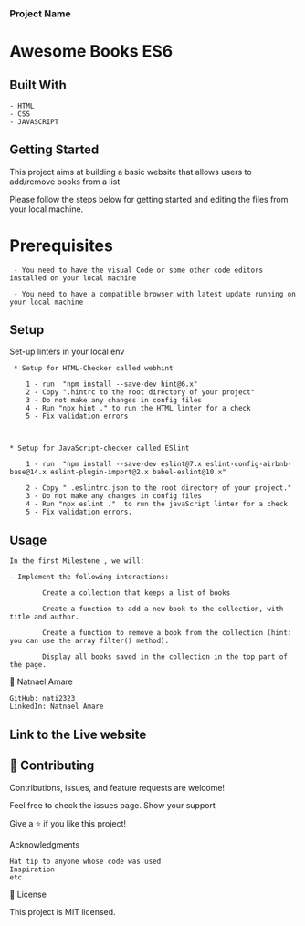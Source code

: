 ### Project Name

  # Awesome Books ES6
  

## Built With

    - HTML
    - CSS
    - JAVASCRIPT


## Getting Started  

  This project aims at building a basic website that allows users to add/remove books from a list 

  Please follow the steps below for getting started and editing the files from your local machine.

   # Prerequisites

     - You need to have the visual Code or some other code editors installed on your local machine

     - You need to have a compatible browser with latest update running on your local machine

      
## Setup
     
   Set-up linters in your local env

     * Setup for HTML-Checker called webhint

        1 - run  "npm install --save-dev hint@6.x"
        2 - Copy ".hintrc to the root directory of your project"
        3 - Do not make any changes in config files
        4 - Run "npx hint ." to run the HTML linter for a check
        5 - Fix validation errors


    
    * Setup for JavaScript-checker called ESlint

        1 - run  "npm install --save-dev eslint@7.x eslint-config-airbnb-base@14.x eslint-plugin-import@2.x babel-eslint@10.x"

        2 - Copy " .eslintrc.json to the root directory of your project."
        3 - Do not make any changes in config files
        4 - Run "npx eslint ."  to run the javaScript linter for a check
        5 - Fix validation errors.

    
## Usage

    In the first Milestone , we will:

    - Implement the following interactions:
        
            Create a collection that keeps a list of books 

            Create a function to add a new book to the collection, with title and author.
            
            Create a function to remove a book from the collection (hint: you can use the array filter() method).
            
            Display all books saved in the collection in the top part of the page.





   👤 Natnael Amare
          
    GitHub: nati2323
    LinkedIn: Natnael Amare
     
        
## Link to the Live website
   
     

## 🤝 Contributing

Contributions, issues, and feature requests are welcome!

Feel free to check the issues page.
Show your support

Give a ⭐️ if you like this project!

Acknowledgments

    Hat tip to anyone whose code was used
    Inspiration
    etc

📝 License

This project is MIT licensed.


    
